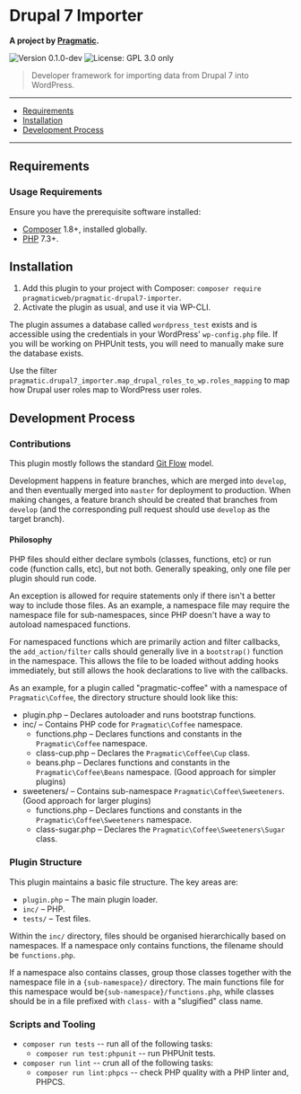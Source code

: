 # Drupal 7 Importer

__A project by [Pragmatic](https://pragmatic.agency).__

<p>
  <img alt="Version 0.1.0-dev" src="https://img.shields.io/badge/version-0.1.0--dev-blue.svg?cacheSeconds=86400" />
  <img alt="License: GPL 3.0 only" src="https://img.shields.io/badge/License-GPL--3.0--only-yellow.svg" />
</p>

> Developer framework for importing data from Drupal 7 into WordPress.

---

* [Requirements](#requirements)
* [Installation](#installation)
* [Development Process](#development-process)

---

## Requirements
### Usage Requirements
Ensure you have the prerequisite software installed:

* [Composer](https://getcomposer.org/) 1.8+, installed globally.
* [PHP](https://php.net/) 7.3+.


## Installation

1. Add this plugin to your project with Composer: `composer require pragmaticweb/pragmatic-drupal7-importer`.
1. Activate the plugin as usual, and use it via WP-CLI.

The plugin assumes a database called `wordpress_test` exists and is accessible using the credentials in your WordPress' `wp-config.php` file. If you will be working on PHPUnit tests, you will need to manually make sure the database exists.

Use the filter `pragmatic.drupal7_importer.map_drupal_roles_to_wp.roles_mapping` to map how Drupal user roles map to WordPress user roles.

## Development Process
### Contributions

This plugin mostly follows the standard [Git Flow](http://jeffkreeftmeijer.com/2010/why-arent-you-using-git-flow/) model.

Development happens in feature branches, which are merged into `develop`, and then eventually merged into `master` for deployment to production. When making changes, a feature branch should be created that branches from `develop` (and the corresponding pull request should use `develop` as the target branch).

#### Philosophy

PHP files should either declare symbols (classes, functions, etc) or run code (function calls, etc), but not both. Generally speaking, only one file per plugin should run code.

An exception is allowed for require statements only if there isn't a better way to include those files. As an example, a namespace file may require the namespace file for sub-namespaces, since PHP doesn't have a way to autoload namespaced functions.

For namespaced functions which are primarily action and filter callbacks, the `add_action/filter` calls should generally live in a `bootstrap()` function in the namespace. This allows the file to be loaded without adding hooks immediately, but still allows the hook declarations to live with the callbacks.

As an example, for a plugin called "pragmatic-coffee" with a namespace of `Pragmatic\Coffee`, the directory structure should look like this:

- plugin.php – Declares autoloader and runs bootstrap functions.
- inc/ – Contains PHP code for `Pragmatic\Coffee` namespace.
  - functions.php – Declares functions and constants in the `Pragmatic\Coffee` namespace.
  - class-cup.php – Declares the `Pragmatic\Coffee\Cup` class.
  - beans.php – Declares functions and constants in the `Pragmatic\Coffee\Beans` namespace. (Good approach for simpler plugins)
- sweeteners/ – Contains sub-namespace `Pragmatic\Coffee\Sweeteners`. (Good approach for larger plugins)
  - functions.php – Declares functions and constants in the `Pragmatic\Coffee\Sweeteners` namespace.
  - class-sugar.php – Declares the `Pragmatic\Coffee\Sweeteners\Sugar` class.

### Plugin Structure
This plugin maintains a basic file structure. The key areas are:

* `plugin.php` – The main plugin loader.
* `inc/` – PHP.
* `tests/` – Test files.

Within the `inc/` directory, files should be organised hierarchically based on namespaces. If a namespace only contains functions, the filename should be `functions.php`.

If a namespace also contains classes, group those classes together with the namespace file in a `{sub-namespace}/` directory. The main functions file for this namespace would be`{sub-namespace}/functions.php`, while classes should be in a file prefixed with `class-` with a "slugified" class name.

### Scripts and Tooling

* `composer run tests` -- run all of the following tasks:
	* `composer run test:phpunit` -- run PHPUnit tests.
* `composer run lint` -- crun all of the following tasks:
	* `composer run lint:phpcs` -- check PHP quality with a PHP linter and, PHPCS.
